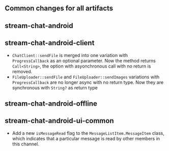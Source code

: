 ## Common changes for all artifacts

## stream-chat-android

## stream-chat-android-client
- `ChatClient::sendFile` is merged into one variation with `ProgressCallback` as an optional parameter. Now the method returns `Call<String>`, the option with asyonchronous call with no return is removed. 
- `FileUploader::sendFile` and `FileUploader::sendImages` variations with `ProgressCallback` are no longer async with no return type. Now they are synchronous with `String?` as return type

## stream-chat-android-offline

## stream-chat-android-ui-common
- Add a new `isMessageRead` flag to the `MessageListItem.MessageItem` class, which indicates 
  that a particular message is read by other members in this channel.

